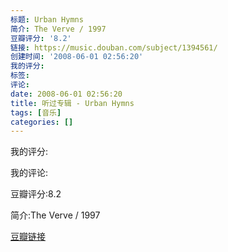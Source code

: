 ```yaml
---
标题: Urban Hymns
简介: The Verve / 1997
豆瓣评分: '8.2'
链接: https://music.douban.com/subject/1394561/
创建时间: '2008-06-01 02:56:20'
我的评分:
标签:
评论:
date: 2008-06-01 02:56:20
title: 听过专辑 - Urban Hymns
tags: [音乐]
categories: []
---
```


我的评分:

我的评论:

豆瓣评分:8.2

简介:The Verve / 1997

[豆瓣链接](https://music.douban.com/subject/1394561/)

